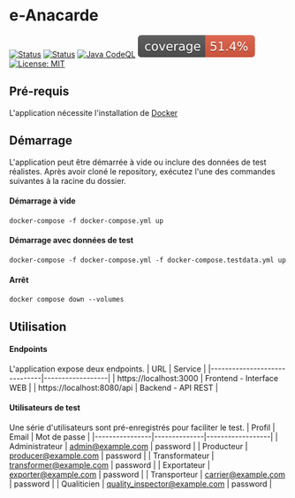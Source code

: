 # e-Anacarde

[![Status](https://github.com/UNamurCSFaculty/2425_IHDCM032_G04/actions/workflows/java.yml/badge.svg?branch=main)](https://github.com/UNamurCSFaculty/2425_IHDCM032_G04/actions/workflows/java.yml)
[![Status](https://github.com/UNamurCSFaculty/2425_IHDCM032_G04/actions/workflows/client-pipeline.yml/badge.svg?branch=main)](https://github.com/UNamurCSFaculty/2425_IHDCM032_G04/actions/workflows/client-pipeline.yml)
[![Java CodeQL](https://github.com/UNamurCSFaculty/2425_IHDCM032_G04/actions/workflows/java-codeql.yml/badge.svg?branch=main)](https://github.com/UNamurCSFaculty/2425_IHDCM032_G04/actions/workflows/java-codeql.yml) 
![Coverage](.github/badges/jacoco.svg)
[![License: MIT](https://img.shields.io/badge/License-MIT-green.svg)](https://opensource.org/licenses/MIT)


## Pré-requis
L'application nécessite l'installation de [Docker](https://www.docker.com/)

## Démarrage
L'application peut être démarrée à vide ou inclure des données de test réalistes. Après avoir cloné le repository, exécutez l'une des commandes suivantes à la racine du dossier.

#### Démarrage à vide
```
docker-compose -f docker-compose.yml up
```

#### Démarrage avec données de test
```
docker-compose -f docker-compose.yml -f docker-compose.testdata.yml up
```

#### Arrêt

```
docker compose down --volumes
```

## Utilisation
#### Endpoints
L'application expose deux endpoints.
| URL                         |  Service     |
|------------------------------|------------------|
| https://localhost:3000             | Frontend - Interface WEB        |
| https://localhost:8080/api         | Backend - API REST      |


#### Utilisateurs de test
Une série d'utilisateurs sont pré-enregistrés pour faciliter le test. 
| Profil | Email                         | Mot de passe     |
|----------------|--------------|------------------|
| Administrateur | admin@example.com            | password         |
| Producteur | producer@example.com         | password      |
| Transformateur | transformer@example.com      | password   |
| Exportateur | exporter@example.com         | password      |
| Transporteur | carrier@example.com          | password       |
| Qualiticien | quality_inspector@example.com | password     |
